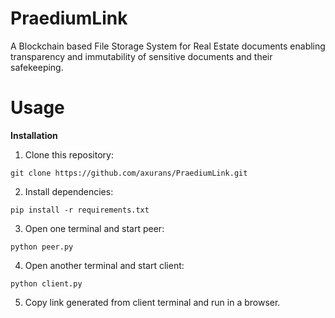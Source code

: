 # PraediumLink

A Blockchain based File Storage System for Real Estate documents enabling transparency and immutability of sensitive documents and their safekeeping.

# Usage

**Installation**
1. Clone this repository:

```git clone https://github.com/axurans/PraediumLink.git```

2. Install dependencies:

```pip install -r requirements.txt```

3. Open one terminal and start peer:

```python peer.py```

4. Open another terminal and start client:

```python client.py```

5. Copy link generated from client terminal and run in a browser.
